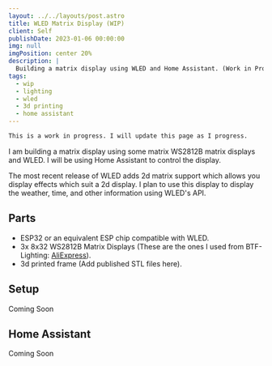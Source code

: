 ```yaml
---
layout: ../../layouts/post.astro
title: WLED Matrix Display (WIP)
client: Self
publishDate: 2023-01-06 00:00:00
img: null
imgPosition: center 20%
description: |
  Building a matrix display using WLED and Home Assistant. (Work in Progress)
tags:
  - wip
  - lighting
  - wled
  - 3d printing
  - home assistant
---
```


```md
This is a work in progress. I will update this page as I progress.
```

I am building a matrix display using some matrix WS2812B matrix displays and WLED. I will be using Home Assistant to control the display.

The most recent release of WLED adds 2d matrix support which allows you display effects which suit a 2d display. I plan to use this display to display the weather, time, and other information using WLED's API.

## Parts

- ESP32 or an equivalent ESP chip compatible with WLED.
- 3x 8x32 WS2812B Matrix Displays (These are the ones I used from BTF-Lighting: [AliExpress](https://www.aliexpress.com/item/32390846029.html)).
- 3d printed frame (Add published STL files here).

## Setup

Coming Soon

## Home Assistant

Coming Soon
